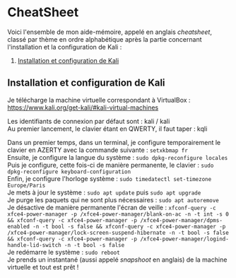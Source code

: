 # CheatSheet

Voici l'ensemble de mon aide-mémoire, appelé en anglais *cheatsheet*, classé par thème en ordre alphabétique après la partie concernant l'installation et la configuration de Kali :

1. [Installation et configuration de Kali](#installation_kali)

## Installation et configuration de Kali <a name="installation_kali"></a>

Je télécharge la machine virtuelle correspondant à VirtualBox : https://www.kali.org/get-kali/#kali-virtual-machines

Les identifiants de connexion par défaut sont : kali / kali  
Au premier lancement, le clavier étant en QWERTY, il faut taper : kqli

Dans un premier temps, dans un terminal, je configure temporairement le clavier en AZERTY avec la commande suivante : `setxkbmap fr`  
Ensuite, je configure la langue du système : `sudo dpkg-reconfigure locales`  
Puis je configure, cette fois-ci de manière permanente, le clavier : `sudo dpkg-reconfigure keyboard-configuration`  
Enfin, je configure l'horloge système : `sudo timedatectl set-timezone Europe/Paris`  
Je mets à jour le système : `sudo apt update` puis `sudo apt upgrade`  
Je purge les paquets qui ne sont plus nécessaires : `sudo apt autoremove`  
Je désactive de manière permanente l'écran de veille : `xfconf-query -c xfce4-power-manager -p /xfce4-power-manager/blank-on-ac -n -t int -s 0 && xfconf-query -c xfce4-power-manager -p /xfce4-power-manager/dpms-enabled -n -t bool -s false && xfconf-query -c xfce4-power-manager -p /xfce4-power-manager/lock-screen-suspend-hibernate -n -t bool -s false && xfconf-query -c xfce4-power-manager -p /xfce4-power-manager/logind-handle-lid-switch -n -t bool -s false`  
Je redémarre le système : `sudo reboot`  
Je prends un instantané (aussi appelé *snapshoot* en anglais) de la machine virtuelle et tout est prêt !
